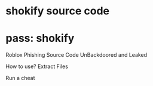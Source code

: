 # shokify source code
# pass: shokify
Roblox Phishing Source Code UnBackdoored and Leaked 


How to use?
Extract Files

Run a cheat
